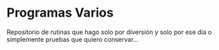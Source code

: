 # Programas Varios

Repositorio de rutinas que hago solo por diversión y solo por ese día o simplemente pruebas que quiero conservar...

